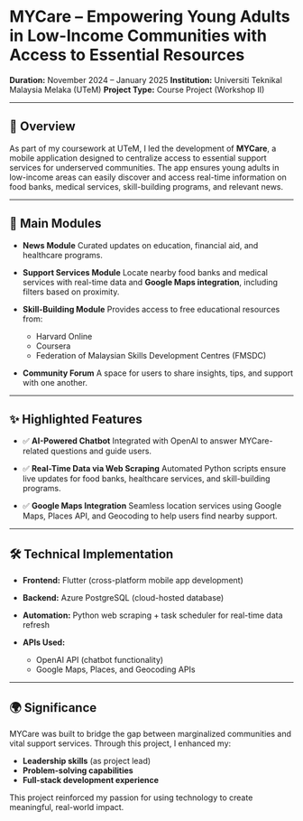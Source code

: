 # **MYCare – Empowering Young Adults in Low-Income Communities with Access to Essential Resources**

**Duration:** November 2024 – January 2025
**Institution:** Universiti Teknikal Malaysia Melaka (UTeM)
**Project Type:** Course Project (Workshop II)

---

## 📝 **Overview**

As part of my coursework at UTeM, I led the development of **MYCare**, a mobile application designed to centralize access to essential support services for underserved communities. The app ensures young adults in low-income areas can easily discover and access real-time information on food banks, medical services, skill-building programs, and relevant news.

---

## 🔧 **Main Modules**

* **News Module**
  Curated updates on education, financial aid, and healthcare programs.

* **Support Services Module**
  Locate nearby food banks and medical services with real-time data and **Google Maps integration**, including filters based on proximity.

* **Skill-Building Module**
  Provides access to free educational resources from:

  * Harvard Online
  * Coursera
  * Federation of Malaysian Skills Development Centres (FMSDC)

* **Community Forum**
  A space for users to share insights, tips, and support with one another.

---

## ✨ **Highlighted Features**

* ✅ **AI-Powered Chatbot**
  Integrated with OpenAI to answer MYCare-related questions and guide users.

* ✅ **Real-Time Data via Web Scraping**
  Automated Python scripts ensure live updates for food banks, healthcare services, and skill-building programs.

* ✅ **Google Maps Integration**
  Seamless location services using Google Maps, Places API, and Geocoding to help users find nearby support.

---

## 🛠 **Technical Implementation**

* **Frontend:** Flutter (cross-platform mobile app development)
* **Backend:** Azure PostgreSQL (cloud-hosted database)
* **Automation:** Python web scraping + task scheduler for real-time data refresh
* **APIs Used:**

  * OpenAI API (chatbot functionality)
  * Google Maps, Places, and Geocoding APIs

---

## 🌍 **Significance**

MYCare was built to bridge the gap between marginalized communities and vital support services. Through this project, I enhanced my:

* **Leadership skills** (as project lead)
* **Problem-solving capabilities**
* **Full-stack development experience**

This project reinforced my passion for using technology to create meaningful, real-world impact.
